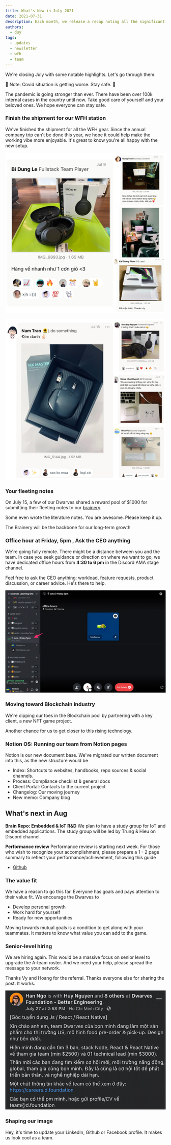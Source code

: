 ```yaml
---
title: What's New in July 2021
date: 2021-07-31
description: Each month, we release a recap noting all the significant changes with our company and our team. July 2021 we will move toward blockchain industry and prepare for performance review in August.
authors:
  - duy
tags:
  - updates
  - newsletter
  - wfh
  - team
---
```

We're closing July with some notable highlights. Let's go through them.

🚨 Note: Covid situation is getting worse. Stay safe. 🦠

The pandemic is going stronger than ever. There have been over 100k internal cases in the country until now. Take good care of yourself and your beloved ones. We hope everyone can stay safe.

### Finish the shipment for our WFH station

We've finished the shipment for all the WFH gear. Since the annual company trip can't be done this year, we hope it could help make the working vibe more enjoyable. It's great to know you're all happy with the new setup.

![wfh](assets/2021-whats-new-july_2021-july-updates_733d0121febec06d18e9531f92400ab8_md5.webp)

![wfh](assets/2021-whats-new-july_2021-july-updates_541d9540dd68b6a75696f615a1a6c879_md5.webp)

### Your fleeting notes

On July 15, a few of our Dwarves shared a reward pool of $1000 for submitting their fleeting notes to our [brainery](https://brain.d.foundation/).

Some even wrote the literature notes. You are awesome. Please keep it up.

The Brainery will be the backbone for our long-term growth

### Office hour at Friday, 5pm ,  Ask the CEO anything

We're going fully remote. There might be a distance between you and the team. In case you seek guidance or direction on where we want to go, we have dedicated office hours from  **4:30 to 6 pm** in the Discord AMA stage channel.

Feel free to ask the CEO anything: workload, feature requests, product discussion, or career advice. He's there to help.

![officehour](assets/2021-whats-new-july_2021-july-updates_0b035e736bb615bcdde24b2efa950ec5_md5.webp)

### Moving toward Blockchain industry

We're dipping our toes in the Blockchain pool by partnering with a key client, a new NFT game project.

Another chance for us to get closer to this rising technology.



### Notion OS: Running our team from Notion pages

Notion is our new document base. We've migrated our written document into this, as the new structure would be

* Index: Shortcuts to websites, handbooks, repo sources & social channels.
* Process: Compliance checklist & general docs
* Client Portal: Contacts to the current project
* Changelog: Our moving journey
* New memo: Company blog

## What's next in Aug

**Brain Repo: Embedded & IoT R&D**
We plan to have a study group for IoT and embedded applications. The study group will be led by Trung & Hieu on Discord channel.

**Performance review**
Performance review is starting next week. For those who wish to recognize your accomplishment, please prepare a 1 - 2 page summary to reflect your performance/achievement, following this guide

* [Github](http://github.com/dwarvesf/handbook/blob/master/making-a-career.md#performance-review)

### The value fit

We have a reason to go this far. Everyone has goals and pays attention to their value fit. We encourage the Dwarves to

* Develop personal growth
* Work hard for yourself
* Ready for new opportunities

Moving towards mutual goals is a condition to get along with your teammates. It matters to know what value you can add to the game.

### Senior-level hiring

We are hiring again. This would be a massive focus on senior level to upgrade the A-team roster. And we need your help, please spread the message to your network.

Thanks Vy and Hoang for the referral. Thanks everyone else for sharing the post. It works.

![hiring](assets/2021-whats-new-july_2021-july-updates_1b220da25eec9897a33cce413616f132_md5.webp)

### Shaping our image

Hey, it's time to update your LinkedIn, Github or Facebook profile. It makes us look cool as a team.
